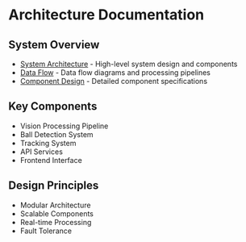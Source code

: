 # Architecture Documentation

## System Overview
- [System Architecture](system/overview.md) - High-level system design and components
- [Data Flow](data_flow/main.md) - Data flow diagrams and processing pipelines
- [Component Design](components/design.md) - Detailed component specifications

## Key Components
- Vision Processing Pipeline
- Ball Detection System
- Tracking System
- API Services
- Frontend Interface

## Design Principles
- Modular Architecture
- Scalable Components
- Real-time Processing
- Fault Tolerance

